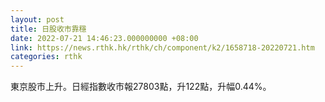 ```yaml
---
layout: post
title: 日股收市靠穩
date: 2022-07-21 14:46:23.000000000 +08:00
link: https://news.rthk.hk/rthk/ch/component/k2/1658718-20220721.htm
categories: rthk
---
```


東京股市上升。日經指數收市報27803點，升122點，升幅0.44%。
